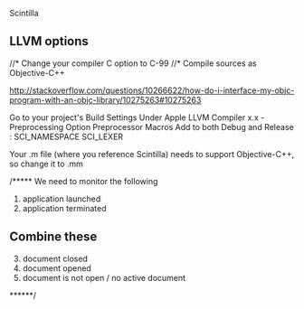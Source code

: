 

Scintilla

## LLVM options ##

//* Change your compiler C option to C-99
//* Compile sources as Objective-C++

http://stackoverflow.com/questions/10266622/how-do-i-interface-my-objc-program-with-an-objc-library/10275263#10275263

Go to your project's Build Settings
Under Apple LLVM Compiler x.x - Preprocessing
Option Preprocessor Macros
Add to both Debug and Release :
SCI_NAMESPACE SCI_LEXER


Your .m file (where you reference Scintilla) needs to support Objective-C++, so change it to .mm



/*****
We need to monitor the following

1) application launched
2) application terminated

Combine these
-----
3) document closed
4) document opened
5) document is not open / no active document


******/
